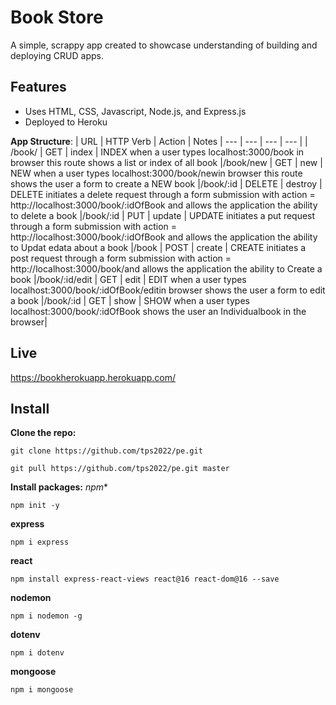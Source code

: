 # Book Store
A simple, scrappy app created to showcase understanding of building and deploying CRUD apps.

## Features
- Uses HTML, CSS, Javascript, Node.js, and Express.js
- Deployed to Heroku

**App Structure**:
| URL | HTTP Verb | Action | Notes
| --- | --- | --- | --- | 
| /book/ | GET | index | INDEX when a user types localhost:3000/book in browser this route shows a list or index of all book
|/book/new | GET | new | NEW when a user types localhost:3000/book/newin browser this route shows the user a form to create a NEW book
|/book/:id | DELETE | destroy | DELETE initiates a delete request through a form submission with action = http://localhost:3000/book/:idOfBook and allows the application the ability to delete a book
|/book/:id | PUT | update | UPDATE initiates a put request through a form submission with action = http://localhost:3000/book/:idOfBook and allows the application the ability to Updat edata about a book
|/book | POST | create | CREATE initiates a post request through a form submission with action = http://localhost:3000/book/and allows the application the ability to Create a book
|/book/:id/edit | GET | edit | EDIT when a user types localhost:3000/book/:idOfBook/editin browser shows the user a form to edit a book
|/book/:id | GET | show | SHOW when a user types localhost:3000/book/:idOfBook shows the user an Individualbook in the browser|

## Live
https://bookherokuapp.herokuapp.com/

## Install
**Clone the repo:**
```
git clone https://github.com/tps2022/pe.git
```
```
git pull https://github.com/tps2022/pe.git master
```
**Install packages:**
*npm**
```
npm init -y
```
**express**
```
npm i express
```
**react**
```
npm install express-react-views react@16 react-dom@16 --save
```
**nodemon**
```
npm i nodemon -g
```
**dotenv**
```
npm i dotenv
```
**mongoose**
```
npm i mongoose 
```
